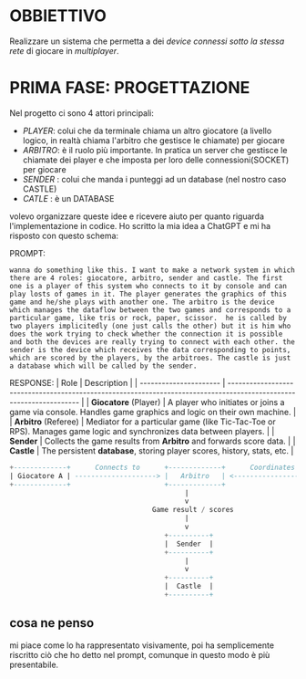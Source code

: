 # OBBIETTIVO
Realizzare un sistema che permetta a dei *device connessi sotto la stessa rete* di giocare in *multiplayer*.

# PRIMA FASE: PROGETTAZIONE
Nel progetto ci sono 4 attori principali:
* *PLAYER*: colui che da terminale chiama un altro giocatore (a livello logico, in realtà chiama l'arbitro che gestisce le chiamate) per giocare
* *ARBITRO*: è il ruolo più importante. In pratica un server che gestisce le chiamate dei player e che imposta per loro delle connessioni(SOCKET) per giocare
* *SENDER* : colui che manda i punteggi ad un database (nel nostro caso CASTLE)
* *CATLE* : è un DATABASE

volevo organizzare queste idee e ricevere aiuto per quanto riguarda l'implementazione in codice. Ho scritto la mia idea a ChatGPT e mi ha risposto con questo schema:

PROMPT: 
```
wanna do something like this. I want to make a network system in which there are 4 roles: giocatore, arbitro, sender and castle. The first one is a player of this system who connects to it by console and can play losts of games in it. The player generates the graphics of this game and he/she plays with another one. The arbitro is the device which manages the dataflow between the two games and corresponds to a particular game, like tris or rock, paper, scissor.  he is called by two players implicitedly (one just calls the other) but it is him who does the work trying to check whether the connection it is possible and both the devices are really trying to connect with each other. the sender is the device which receives the data corresponding to points, which are scored by the players, by the arbitroes. The castle is just a database which will be called by the sender.
```
RESPONSE:
| Role                   | Description                                                                                                         |
| ---------------------- | ------------------------------------------------------------------------------------------------------------------- |
| **Giocatore** (Player) | A player who initiates or joins a game via console. Handles game graphics and logic on their own machine.           |
| **Arbitro** (Referee)  | Mediator for a particular game (like Tic-Tac-Toe or RPS). Manages game logic and synchronizes data between players. |
| **Sender**             | Collects the game results from **Arbitro** and forwards score data.                                                 |
| **Castle**             | The persistent **database**, storing player scores, history, stats, etc.                                            |

```sql
+-------------+      Connects to      +-------------+      Coordinates      +-------------+
| Giocatore A | --------------------> |   Arbitro   | <------------------- | Giocatore B |
+-------------+                       +-------------+                      +-------------+
                                           |
                                           v
                                   Game result / scores
                                           |
                                           v
                                      +----------+
                                      |  Sender  |
                                      +----------+
                                           |
                                           v
                                      +----------+
                                      |  Castle  |
                                      +----------+

```
## cosa ne penso
mi piace come lo ha rappresentato visivamente, poi ha semplicemente riscritto ciò che ho detto nel prompt, comunque in questo modo è più presentabile.
